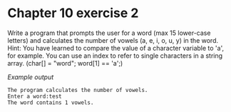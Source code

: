 # Chapter 10 exercise 2

Write a program that prompts the user for a word (max 15 lower-case letters) and calculates the number of vowels (a, e, i, o, u, y) in the word. Hint:
You have learned to compare the value of a character variable to 'a', for example. You can use an index to refer to single characters in a string array. (char[] = "word"; word\[1\] == 'a';)

_Example output_

```
The program calculates the number of vowels.
Enter a word:test
The word contains 1 vowels.
```
